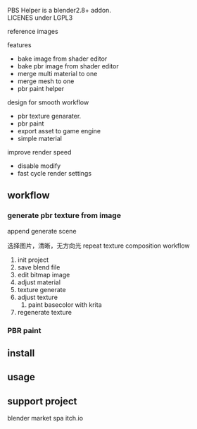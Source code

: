 PBS Helper is a blender2.8+ addon.  
LICENES under LGPL3

reference images

features
- bake image from shader editor
- bake pbr image from shader editor
- merge multi material to one
- merge mesh to one
- pbr paint helper

design for smooth workflow
- pbr texture genarater.
- pbr paint
- export asset to game engine
- simple material


improve render speed
- disable modify
- fast cycle render settings

## workflow
### generate pbr texture from image
append generate scene

选择图片，清晰，无方向光 repeat texture
composition workflow
1. init project
2. save blend file
3. edit bitmap image
4. adjust material
5. texture generate
6. adjust texture 
   1. paint basecolor with krita 
7.  regenerate texture

### PBR paint

## install

## usage


## support project
blender market
spa
itch.io



